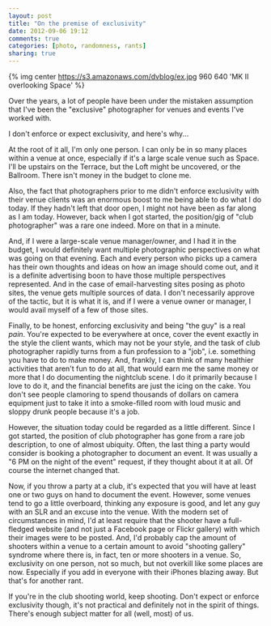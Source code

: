 ```yaml
---
layout: post
title: "On the premise of exclusivity"
date: 2012-09-06 19:12
comments: true
categories: [photo, randomness, rants]
sharing: true
---
```


{% img center https://s3.amazonaws.com/dvblog/ex.jpg 960 640 'MK II overlooking Space' %}

Over the years, a lot of people have been under the mistaken assumption that I've been the "exclusive" photographer for venues and events I've worked with.

I don't enforce or expect exclusivity, and here's why...

<!-- more -->

At the root of it all, I'm only one person. I can only be in so many places within a venue at once, especially if it's a large scale venue such as Space. I'll be upstairs on the Terrace, but the Loft might be uncovered, or the Ballroom. There isn't money in the budget to clone me.

Also, the fact that photographers prior to me didn't enforce exclusivity with their venue clients was an enormous boost to me being able to do what I do today. If they hadn't left that door open, I might not have been as far along as I am today. However, back when I got started, the position/gig of "club photographer" was a rare one indeed. More on that in a minute. 

And, if I were a large-scale venue manager/owner, and I had it in the budget, I would definitely want multiple photographic perspectives on what was going on that evening. Each and every person who picks up a camera has their own thoughts and ideas on how an image should come out, and it is a definite advertising boon to have those multiple perspectives represented. And in the case of email-harvesting sites posing as photo sites, the venue gets multiple sources of data. I don't necessarily approve of the tactic, but it is what it is, and if I were a venue owner or manager, I would avail myself of a few of those sites.

Finally, to be honest, enforcing exclusivity and being "the guy" is a real _pain_. You're expected to be everywhere at once, cover the event exactly in the style the client wants, which may not be your style, and the task of club photographer rapidly turns from a fun profession to a "job", i.e. something you have to do to make money. And, frankly, I can think of many healthier activities that aren't fun to do at all, that would earn me the same money or more that I do documenting the nightclub scene. I do it primarily because I love to do it, and the financial benefits are just the icing on the cake. You don't see people clamoring to spend thousands of dollars on camera equipment just to take it into a smoke-filled room with loud music and sloppy drunk people because it's a job. 

However, the situation today could be regarded as a little different. Since I got started, the position of club photographer has gone from a rare job description, to one of almost ubiquity. Often, the last thing a party would consider is booking a photographer to document an event. It was usually a "6 PM on the night of the event" request, if they thought about it at all. Of course the internet changed that. 

Now, if you throw a party at a club, it's expected that you will have at least one or two guys on hand to document the event. However, some venues tend to go a little overboard, thinking any exposure is good, and let any guy with an SLR and an excuse into the venue. With the modern set of circumstances in mind, I'd at least require that the shooter have a full-fledged website (and not just a Facebook page or Flickr gallery) with which their images were to be posted. And, I'd probably cap the amount of shooters within a venue to a certain amount to avoid "shooting gallery" syndrome where there is, in fact, ten or more shooters in a venue. So, exclusivity on one person, not so much, but not overkill like some places are now. Especially if you add in everyone with their iPhones blazing away. But that's for another rant. 

If you're in the club shooting world, keep shooting. Don't expect or enforce exclusivity though, it's not practical and definitely not in the spirit of things. There's enough subject matter for all (well, most) of us. 

